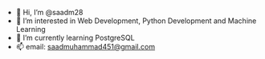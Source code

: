 - 👋 Hi, I’m @saadm28
- 👀 I’m interested in Web Development, Python Development and Machine Learning
- 🌱 I’m currently learning PostgreSQL
- 📫 email: saadmuhammad451@gmail.com

<!---
saadm28/saadm28 is a ✨ special ✨ repository because its `README.md` (this file) appears on your GitHub profile.
You can click the Preview link to take a look at your changes.
--->
